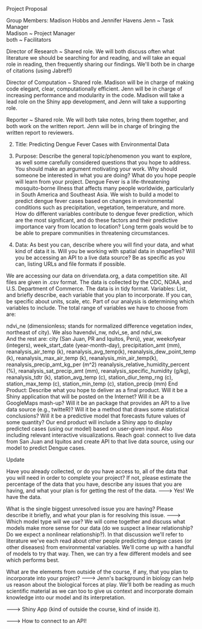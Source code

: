 Project Proposal

Group Members: Madison Hobbs and Jennifer Havens
Jenn ~ Task Manager                                                                            
Madison ~ Project Manager                                                                                  
both ~ Facilitators

Director of Research ~ Shared role. We will both discuss often what literature we should be searching for and reading, and will take an equal role in reading, then frequently sharing our findings. We'll both be in charge of citations (using Jabref!)

Director of Computation ~ Shared role. Madison will be in charge of making code elegant, clear, computationally efficient. Jenn will be in charge of increasing performance and modularity in the code. Madison will take a lead role on the Shiny app development, and Jenn will take a supporting role. 

Reporter ~ Shared role. We will both take notes, bring them together, and both work on the written report. Jenn will be in charge of bringing the written report to reviewers. 

2. Title: Predicting Dengue Fever Cases with Environmental Data
3. Purpose: Describe the general topic/phenomenon you want to explore, as well some carefully considered questions that you hope to address. You should make an argument motivating your work. Why should someone be interested in what you are doing? What do you hope people will learn from your project.
Dengue Fever is a life-threatening mosquito-borne illness that affects many people worldwide, particularly in South America and Southeast Asia. We wish to build a model to predict dengue fever cases based on changes in environmental conditions such as precipitation, vegetation, temperature, and more. How do different variables contribute to dengue fever prediction, which are the most significant, and do these factors and their predictive importance vary from location to location? Long term goals would be to be able to prepare communities in threatening circumstances. 

4. Data: As best you can, describe where you will find your data, and what kind of data it is. Will you be working with spatial data in shapefiles? Will you be accessing an API to a live data source? Be as specific as you can, listing URLs and file formats if possible.

We are accessing our data on drivendata.org, a data competition site. All files are given in .csv format. The data is collected by the CDC, NOAA, and U.S. Department of Commerce. The data is in tidy format.
Variables: List, and briefly describe, each variable that you plan to incorporate. If you can, be specific about units, scale, etc.
Part of our analysis is determining which variables to include. The total range of variables we have to choose from are:
	
ndvi_ne (dimensionless; stands for normalized difference vegetation index, northeast of city). We also havendvi_nw, ndvi_se, and ndvi_sw.	
And the rest are: city (San Juan, PR and Iquitos, Perú), year, weekofyear (integers), week_start_date (year-month-day), precipitation_amt (mm), reanalysis_air_temp (k), reanalysis_avg_temp(k), reanalysis_dew_point_temp (k), reanalysis_max_air_temp (k), reanalysis_min_air_temp(k), reanalysis_precip_amt_kg_per (m^2)	reanalysis_relative_humidity_percent (%), reanalysis_sat_precip_amt (mm), reanalysis_specific_humidity (g/kg), reanalysis_tdtr (k), station_avg_temp (c),	station_diur_temp_rng (c), station_max_temp (c), station_min_temp (c), station_precip (mm)
End Product: Describe what you hope to deliver as a final product. Will it be a Shiny application that will be posted on the Internet? Will it be a GoogleMaps mash-up? Will it be an package that provides an API to a live data source (e.g., twitteR)? Will it be a method that draws some statistical conclusions? Will it be a predictive model that forecasts future values of some quantity?
Our end product will include a Shiny app to display predicted cases (using our model) based on user-given input. Also including relevant interactive visualizations. 
Reach goal: connect to live data from San Juan and Iquitos and create API to that live data source, using our model to predict Dengue cases. 

Update

Have you already collected, or do you have access to, all of the data that you will need in order to complete your project? If not, please estimate the percentage of the data that you have, describe any issues that you are having, and what your plan is for getting the rest of the data.
---> Yes! We have the data.

What is the single biggest unresolved issue you are having? Please describe it briefly, and what your plan is for resolving this issue.
---> Which model type will we use? We will come together and discuss what models make more sense for our data (do we suspect a linear relationship? Do we expect a nonlinear relationship?). In that discussion we'll refer to literature we've each read about other people predicting dengue cases (or other diseases) from environmental variables. We'll come up with a handful of models to try that way. Then, we can try a few different models and see which performs best.

What are the elements from outside of the course, if any, that you plan to incorporate into your project?
---> Jenn's background in biology can help us reason about the biological forces at play. We'll both be reading as much scientific material as we can too to give us context and incorporate domain knowledge into our model and its interpretation.

---> Shiny App (kind of outside the course, kind of inside it).

---> How to connect to an API!
